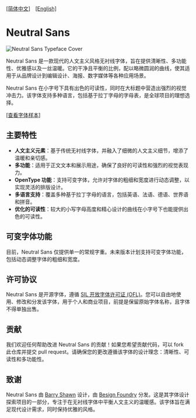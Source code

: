 [[简体中文]](README-CN.md)　[[English]](README.md)

# Neutral Sans

![Neutral Sans Typeface Cover](image/cover.jpg)

Neutral Sans 是一款现代的人文主义风格无衬线字体，旨在提供清晰性、多功能性、优雅感以及一丝温暖。它的干净且平衡的比例，配以略微圆润的曲线，使其适用于从品牌设计到编辑设计、海报、数字媒体等各种应用场景。

Neutral Sans 在小字号下具有出色的可读性，同时在大标题中营造出强烈的视觉冲击力。该字体支持多种语言，包括基于拉丁字母的字母表，是全球项目的理想选择。

[[查看字体样本]](specimen/Neutral-Sans-TypeSpecimen.pdf)

## 主要特性

- **人文主义元素**：基于传统无衬线字体，并融入了细微的人文主义细节，增添了温暖和亲切感。
- **多功能**：适用于正文文本和展示用途，确保了良好的可读性和强烈的视觉表现力。
- **OpenType 功能**：支持可变字体，允许对字体的粗细和宽度进行动态调整，以实现灵活的排版设计。
- **多语言支持**：覆盖多种基于拉丁字母的语言，包括英语、法语、德语、世界语和拼音。
- **优化的可读性**：较大的小写字母高度和精心设计的曲线在小字号下也能提供出色的可读性。

## 可变字体功能

目前，Neutral Sans 仅提供单一的常规字重。未来版本计划支持可变字体功能，包括动态调整字体的粗细和宽度。

## 许可协议

Neutral Sans 是开源字体，遵循 [SIL 开放字体许可证 (OFL)](https://scripts.sil.org/cms/scripts/page.php?site_id=nrsi&id=OFL)。您可以自由地使用、修改和分发该字体，用于个人和商业项目，前提是保留原始字体名称，且字体不得单独出售。

## 贡献

我们欢迎任何帮助改进 Neutral Sans 的贡献！如果您希望贡献代码，可以 fork 此仓库并提交 pull request。请确保您的更改遵循该字体的设计理念：清晰性、可读性和多功能性。

## 致谢

Neutral Sans 由 [Barry Shawn](https://github.com/BarryShawnsz) 设计，由 [Besign Foundry](https://github.com/BesignLab) 分发。这是其字体设计探索项目的一部分，专注于在无衬线字体中平衡人文主义的温暖感。该字体旨在满足现代设计需求，同时保持优雅的风格。
